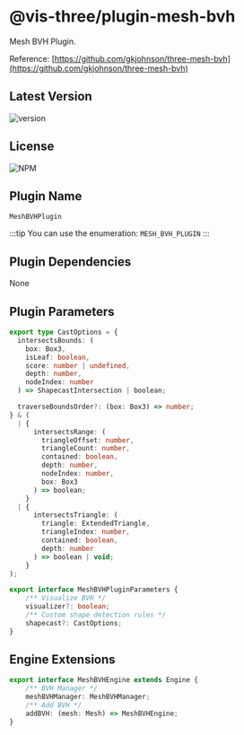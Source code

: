 # @vis-three/plugin-mesh-bvh

Mesh BVH Plugin.

Reference: [https://github.com/gkjohnson/three-mesh-bvh](https://github.com/gkjohnson/three-mesh-bvh)

## Latest Version

<img alt="version" src="https://img.shields.io/npm/v/@vis-three/plugin-mesh-bvh">

## License

<img alt="NPM" src="https://img.shields.io/npm/l/@vis-three/plugin-mesh-bvh?color=blue">

## Plugin Name

`MeshBVHPlugin`

:::tip
You can use the enumeration: `MESH_BVH_PLUGIN`
:::

## Plugin Dependencies

None

## Plugin Parameters

```ts
export type CastOptions = {
  intersectsBounds: (
    box: Box3,
    isLeaf: boolean,
    score: number | undefined,
    depth: number,
    nodeIndex: number
  ) => ShapecastIntersection | boolean;

  traverseBoundsOrder?: (box: Box3) => number;
} & (
  | {
      intersectsRange: (
        triangleOffset: number,
        triangleCount: number,
        contained: boolean,
        depth: number,
        nodeIndex: number,
        box: Box3
      ) => boolean;
    }
  | {
      intersectsTriangle: (
        triangle: ExtendedTriangle,
        triangleIndex: number,
        contained: boolean,
        depth: number
      ) => boolean | void;
    }
);

export interface MeshBVHPluginParameters {
    /** Visualize BVH */
    visualizer?: boolean;
    /** Custom shape detection rules */
    shapecast?: CastOptions;
}
```

## Engine Extensions

```ts
export interface MeshBVHEngine extends Engine {
    /** BVH Manager */
    meshBVHManager: MeshBVHManager;
    /** Add BVH */
    addBVH: (mesh: Mesh) => MeshBVHEngine;
}
```
